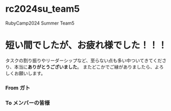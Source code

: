 # rc2024su_team5
RubyCamp2024 Summer Team5

# 短い間でしたが、お疲れ様でした！！！
タスクの割り振りやリーダーシップなど、至らない点も多い中ついてきてくださり、本当に**ありがとうございました**。
またどこかでご縁がありましたら、よろしくお願いします。

### From ガト
### To メンバーの皆様
